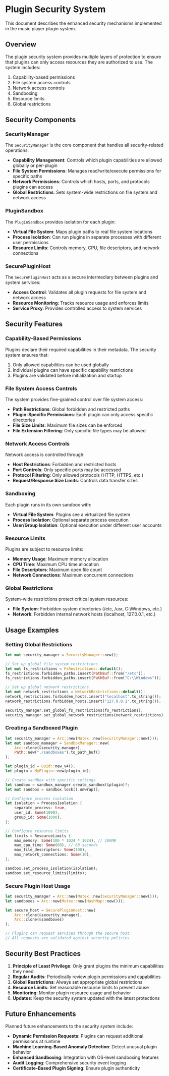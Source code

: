 # Plugin Security System

This document describes the enhanced security mechanisms implemented in the music player plugin system.

## Overview

The plugin security system provides multiple layers of protection to ensure that plugins can only access resources they are authorized to use. The system includes:

1. Capability-based permissions
2. File system access controls
3. Network access controls
4. Sandboxing
5. Resource limits
6. Global restrictions

## Security Components

### SecurityManager

The `SecurityManager` is the core component that handles all security-related operations:

- **Capability Management**: Controls which plugin capabilities are allowed globally or per-plugin
- **File System Permissions**: Manages read/write/execute permissions for specific paths
- **Network Permissions**: Controls which hosts, ports, and protocols plugins can access
- **Global Restrictions**: Sets system-wide restrictions on file system and network access

### PluginSandbox

The `PluginSandbox` provides isolation for each plugin:

- **Virtual File System**: Maps plugin paths to real file system locations
- **Process Isolation**: Can run plugins in separate processes with different user permissions
- **Resource Limits**: Controls memory, CPU, file descriptors, and network connections

### SecurePluginHost

The `SecurePluginHost` acts as a secure intermediary between plugins and system services:

- **Access Control**: Validates all plugin requests for file system and network access
- **Resource Monitoring**: Tracks resource usage and enforces limits
- **Service Proxy**: Provides controlled access to system services

## Security Features

### Capability-Based Permissions

Plugins declare their required capabilities in their metadata. The security system ensures that:

1. Only allowed capabilities can be used globally
2. Individual plugins can have specific capability restrictions
3. Plugins are validated before initialization and startup

### File System Access Controls

The system provides fine-grained control over file system access:

- **Path Restrictions**: Global forbidden and restricted paths
- **Plugin-Specific Permissions**: Each plugin can only access specific directories
- **File Size Limits**: Maximum file sizes can be enforced
- **File Extension Filtering**: Only specific file types may be allowed

### Network Access Controls

Network access is controlled through:

- **Host Restrictions**: Forbidden and restricted hosts
- **Port Controls**: Only specific ports may be accessed
- **Protocol Filtering**: Only allowed protocols (HTTP, HTTPS, etc.)
- **Request/Response Size Limits**: Controls data transfer sizes

### Sandboxing

Each plugin runs in its own sandbox with:

- **Virtual File System**: Plugins see a virtualized file system
- **Process Isolation**: Optional separate process execution
- **User/Group Isolation**: Optional execution under different user accounts

### Resource Limits

Plugins are subject to resource limits:

- **Memory Usage**: Maximum memory allocation
- **CPU Time**: Maximum CPU time allocation
- **File Descriptors**: Maximum open file count
- **Network Connections**: Maximum concurrent connections

### Global Restrictions

System-wide restrictions protect critical system resources:

- **File System**: Forbidden system directories (/etc, /usr, C:\Windows, etc.)
- **Network**: Forbidden internal network hosts (localhost, 127.0.0.1, etc.)

## Usage Examples

### Setting Global Restrictions

```rust
let mut security_manager = SecurityManager::new();

// Set up global file system restrictions
let mut fs_restrictions = FsRestrictions::default();
fs_restrictions.forbidden_paths.insert(PathBuf::from("/etc"));
fs_restrictions.forbidden_paths.insert(PathBuf::from("C:\\Windows"));

// Set up global network restrictions
let mut network_restrictions = NetworkRestrictions::default();
network_restrictions.forbidden_hosts.insert("localhost".to_string());
network_restrictions.forbidden_hosts.insert("127.0.0.1".to_string());

security_manager.set_global_fs_restrictions(fs_restrictions);
security_manager.set_global_network_restrictions(network_restrictions);
```

### Creating a Sandboxed Plugin

```rust
let security_manager = Arc::new(Mutex::new(SecurityManager::new()));
let mut sandbox_manager = SandboxManager::new(
    Arc::clone(&security_manager),
    Path::new("./sandboxes").to_path_buf()
);

let plugin_id = Uuid::new_v4();
let plugin = MyPlugin::new(plugin_id);

// Create sandbox with specific settings
let sandbox = sandbox_manager.create_sandbox(&plugin)?;
let mut sandbox = sandbox.lock().unwrap();

// Configure process isolation
let isolation = ProcessIsolation {
    separate_process: true,
    user_id: Some(1000),
    group_id: Some(1000),
};

// Configure resource limits
let limits = ResourceLimits {
    max_memory: Some(100 * 1024 * 1024), // 100MB
    max_cpu_time: Some(60), // 60 seconds
    max_file_descriptors: Some(100),
    max_network_connections: Some(10),
};

sandbox.set_process_isolation(isolation);
sandbox.set_resource_limits(limits);
```

### Secure Plugin Host Usage

```rust
let security_manager = Arc::new(Mutex::new(SecurityManager::new()));
let sandboxes = Arc::new(Mutex::new(HashMap::new()));

let secure_host = SecurePluginHost::new(
    Arc::clone(&security_manager),
    Arc::clone(&sandboxes)
);

// Plugins can request services through the secure host
// All requests are validated against security policies
```

## Security Best Practices

1. **Principle of Least Privilege**: Only grant plugins the minimum capabilities they need
2. **Regular Audits**: Periodically review plugin permissions and capabilities
3. **Global Restrictions**: Always set appropriate global restrictions
4. **Resource Limits**: Set reasonable resource limits to prevent abuse
5. **Monitoring**: Monitor plugin resource usage and behavior
6. **Updates**: Keep the security system updated with the latest protections

## Future Enhancements

Planned future enhancements to the security system include:

- **Dynamic Permission Requests**: Plugins can request additional permissions at runtime
- **Machine Learning-Based Anomaly Detection**: Detect unusual plugin behavior
- **Enhanced Sandboxing**: Integration with OS-level sandboxing features
- **Audit Logging**: Comprehensive security event logging
- **Certificate-Based Plugin Signing**: Ensure plugin authenticity